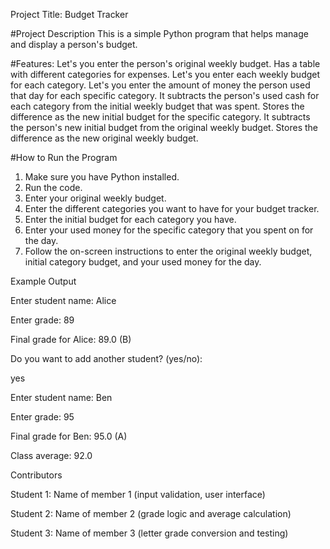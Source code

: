 Project Title: Budget Tracker

#Project Description
This is a simple Python program that helps manage and display a person's budget.

#Features:
Let's you enter the person's original weekly budget.
Has a table with different categories for expenses.
Let's you enter each weekly budget for each category.
Let's you enter the amount of money the person used that day for each specific category. 
It subtracts the person's used cash for each category from the initial weekly budget that was spent.
Stores the difference as the new initial budget for the specific category.
It subtracts the person's new initial budget from the original weekly budget.
Stores the difference as the new original weekly budget.

#How to Run the Program

1. Make sure you have Python installed.
2. Run the code.
3. Enter your original weekly budget.
4. Enter the different categories you want to have for your budget tracker.
5. Enter the initial budget for each category you have.
6. Enter your used money for the specific category that you spent on for the day.
7. Follow the on-screen instructions to enter the original weekly budget, initial category budget, and your used money for the day.

Example Output

Enter student name: Alice

Enter grade: 89

Final grade for Alice: 89.0 (B)

Do you want to add another student? (yes/no):

yes

Enter student name: Ben

Enter grade: 95

Final grade for Ben: 95.0 (A)

Class average: 92.0

Contributors

Student 1: Name of member 1 (input validation, user interface)

Student 2: Name of member 2 (grade logic and average calculation)

Student 3: Name of member 3 (letter grade conversion and testing)
